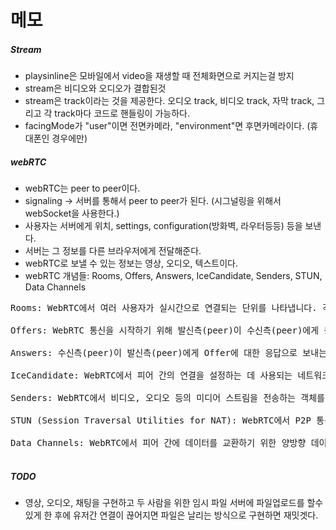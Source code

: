 # 메모

##### Stream

- playsinline은 모바일에서 video을 재생할 때 전체화면으로 커지는걸 방지
- stream은 비디오와 오디오가 결합된것
- stream은 track이라는 것을 제공한다. 오디오 track, 비디오 track, 자막 track, 그리고 각 track마다 코드로 핸들링이 가능하다.
- facingMode가 "user"이면 전면카메라, "environment"면 후면카메라이다. (휴대폰인 경우에만)

##### webRTC

- webRTC는 peer to peer이다.
- signaling -> 서버를 통해서 peer to peer가 된다. (시그널링을 위해서 webSocket을 사용한다.)
- 사용자는 서버에게 위치, settings, configuration(방화벽, 라우터등등) 등을 보낸다.
- 서버는 그 정보를 다른 브라우저에게 전달해준다.
- webRTC로 보낼 수 있는 정보는 영상, 오디오, 텍스트이다.
- webRTC 개념들: Rooms, Offers, Answers, IceCandidate, Senders, STUN, Data Channels

<pre>
Rooms: WebRTC에서 여러 사용자가 실시간으로 연결되는 단위를 나타냅니다. 각 방(Room)은 특정 주제 또는 목적에 따라 사용자들이 모여 있는 공간으로 생각할 수 있습니다. 방을 통해 특정 그룹 간의 통신을 구성할 수 있습니다.

Offers: WebRTC 통신을 시작하기 위해 발신측(peer)이 수신측(peer)에게 통신을 시작하고자 하는 의도와 기능(비디오, 오디오 등)에 대한 제안을 보내는 메시지입니다.

Answers: 수신측(peer)이 발신측(peer)에게 Offer에 대한 응답으로 보내는 메시지입니다. Offer에서 제안된 기능을 수락하거나 추가 제안을 할 수 있습니다.

IceCandidate: WebRTC에서 피어 간의 연결을 설정하는 데 사용되는 네트워크 정보입니다. 브라우저들은 서로의 주소 및 포트 정보를 수집하고 교환하여 연결을 수립하게 됩니다.

Senders: WebRTC에서 비디오, 오디오 등의 미디어 스트림을 전송하는 객체를 나타냅니다. Senders를 사용하여 미디어 스트림을 다른 피어에게 전송합니다.

STUN (Session Traversal Utilities for NAT): WebRTC에서 P2P 통신을 위해 사용되는 네트워크 주소 변환(NAT)과 방화벽 트래버설을 지원하는 서버입니다. 이 서버를 통해 브라우저는 자신의 공인 IP 주소와 포트를 확인하여 연결을 수립하는데 도움을 받습니다.

Data Channels: WebRTC에서 피어 간에 데이터를 교환하기 위한 양방향 데이터 채널을 말합니다. Data Channels은 비디오/오디오 스트림과는 별도로 사용되며, 실시간 채팅이나 파일 전송과 같은 데이터 교환에 사용됩니다.

</pre>

##### TODO

- 영상, 오디오, 채팅을 구현하고 두 사람을 위한 임시 파일 서버에 파일업로드를 할수있게 한 후에
  유저간 연결이 끊어지면 파일은 날리는 방식으로 구현하면 재밋겟다.
